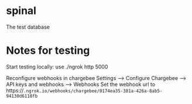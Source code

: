 # spinal
The test database

Notes for testing
=================
Start testing locally:
    use ./ngrok http 5000

Reconfigure webhooks in chargebee
    Settings --> Configure Chargebee --> API keys and webhooks --> Webhooks
    Set the webhook url to https://<code>.ngrok.io/webhooks/chargebee/0174ea35-381a-426a-8ab5-94130d6118fb


